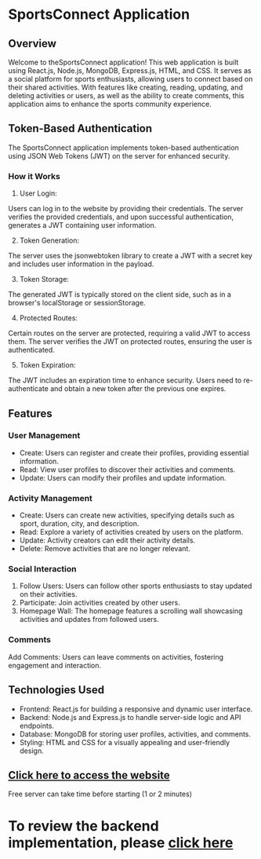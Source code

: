 # SportsConnect Application

## Overview

Welcome to theSportsConnect application! This web application is built using React.js, Node.js, MongoDB, Express.js, HTML, and CSS. It serves as a social platform for sports enthusiasts, allowing users to connect based on their shared activities. With features like creating, reading, updating, and deleting activities or users, as well as the ability to create comments, this application aims to enhance the sports community experience.

## Token-Based Authentication

The SportsConnect application implements token-based authentication using JSON Web Tokens (JWT) on the server for enhanced security.

### How it Works

1. User Login:

Users can log in to the website by providing their credentials.
The server verifies the provided credentials, and upon successful authentication, generates a JWT containing user information.

2. Token Generation:

The server uses the jsonwebtoken library to create a JWT with a secret key and includes user information in the payload.

3. Token Storage:

The generated JWT is typically stored on the client side, such as in a browser's localStorage or sessionStorage.

4. Protected Routes:

Certain routes on the server are protected, requiring a valid JWT to access them.
The server verifies the JWT on protected routes, ensuring the user is authenticated.

5. Token Expiration:

The JWT includes an expiration time to enhance security.
Users need to re-authenticate and obtain a new token after the previous one expires.

## Features

### User Management

- Create: Users can register and create their profiles, providing essential information.
- Read: View user profiles to discover their activities and comments.
- Update: Users can modify their profiles and update information.

### Activity Management

- Create: Users can create new activities, specifying details such as sport, duration, city, and description.
- Read: Explore a variety of activities created by users on the platform.
- Update: Activity creators can edit their activity details.
- Delete: Remove activities that are no longer relevant.

### Social Interaction

1. Follow Users: Users can follow other sports enthusiasts to stay updated on their activities.
2. Participate: Join activities created by other users.
3. Homepage Wall: The homepage features a scrolling wall showcasing activities and updates from followed users.

### Comments

Add Comments: Users can leave comments on activities, fostering engagement and interaction.

## Technologies Used

- Frontend: React.js for building a responsive and dynamic user interface.
- Backend: Node.js and Express.js to handle server-side logic and API endpoints.
- Database: MongoDB for storing user profiles, activities, and comments.
- Styling: HTML and CSS for a visually appealing and user-friendly design.

## [Click here to access the website](https://sportsconnect.netlify.app/)

Free server can take time before starting (1 or 2 minutes)

# To review the backend implementation, please [click here](https://github.com/Victor78600/SportsConnect-back)
